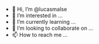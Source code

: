 - 👋 Hi, I’m @lucasmalse
- 👀 I’m interested in ...
- 🌱 I’m currently learning ...
- 💞️ I’m looking to collaborate on ...
- 📫 How to reach me ...

<!---
lucasmalse/lucasmalse is a ✨ special ✨ repository because its `README.md` (this file) appears on your GitHub profile.
You can click the Preview link to take a look at your changes.
--->
